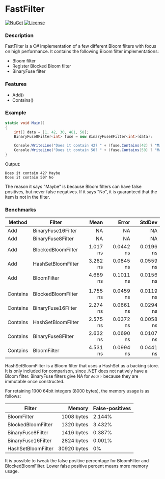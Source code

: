 # FastFilter

[![NuGet](https://img.shields.io/nuget/v/Genbox.FastFilter.svg?style=flat-square&label=nuget)](https://www.nuget.org/packages/Genbox.FastFilter/)
[![License](https://img.shields.io/github/license/Genbox/FastFilter)](https://github.com/Genbox/FastFilter/blob/main/LICENSE.txt)

### Description

FastFilter is a C# implementation of a few different Bloom filters with focus on high performance. It contains the following Bloom filter implementations:

- Bloom filter
- Register Blocked Bloom filter
- BinaryFuse filter

### Features

* Add()
* Contains()

### Example

```csharp
static void Main()
{
    int[] data = [1, 42, 30, 481, 58];
    BinaryFuse8Filter<int> fuse = new BinaryFuse8Filter<int>(data);

    Console.WriteLine("Does it contain 42? " + (fuse.Contains(42) ? "Maybe" : "No"));
    Console.WriteLine("Does it contain 50? " + (fuse.Contains(50) ? "Maybe" : "No"));
}
```

Output:

```
Does it contain 42? Maybe
Does it contain 50? No
```

The reason it says "Maybe" is because Bloom filters can have false positives, but never false negatives. If it says "No", it is guaranteed that the item is not in the filter.

### Benchmarks

| Method   | Filter             |     Mean |     Error |    StdDev |
|----------|--------------------|---------:|----------:|----------:|
| Add      | BinaryFuse16Filter |       NA |        NA |        NA |
| Add      | BinaryFuse8Filter  |       NA |        NA |        NA |
| Add      | BlockedBloomFilter | 1.017 ns | 0.0442 ns | 0.0196 ns |
| Add      | HashSetBloomFilter | 3.262 ns | 0.0845 ns | 0.0559 ns |
| Add      | BloomFilter        | 4.689 ns | 0.1011 ns | 0.0156 ns |
|          |                    |          |           |           |
| Contains | BlockedBloomFilter | 1.755 ns | 0.0459 ns | 0.0119 ns |
| Contains | BinaryFuse16Filter | 2.274 ns | 0.0661 ns | 0.0294 ns |
| Contains | HashSetBloomFilter | 2.575 ns | 0.0372 ns | 0.0058 ns |
| Contains | BinaryFuse8Filter  | 2.632 ns | 0.0690 ns | 0.0107 ns |
| Contains | BloomFilter        | 4.531 ns | 0.0994 ns | 0.0441 ns |

HashSetBloomFilter is a Bloom filter that uses a HashSet as a backing store. It is only included for comparison, since .NET does not natively have a Bloom filter.
BinaryFuse filters give NA for `Add()` because they are immutable once constructed.

For retaining 1000 64bit integers (8000 bytes), the memory usage is as follows:

| Filter             |      Memory | False-positives |
|--------------------|------------:|:----------------|
| BloomFilter        |  1008 bytes | 2.144%          |
| BlockedBloomFilter |  1320 bytes | 3.432%          |
| BinaryFuse8Filter  |  1416 bytes | 0.387%          |
| BinaryFuse16Filter |  2824 bytes | 0.001%          |
| HashSetBloomFilter | 30920 bytes | 0%              |

It is possible to tweak the false positive percentage for BloomFilter and BlockedBloomFilter. Lower false positive percent means more memory usage.